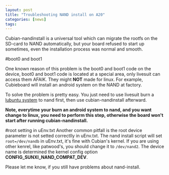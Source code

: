 ```yaml
---
layout: post
title: "Troubleshooting NAND install on A20"
categories: [news]
tags:
---
```

Cubian-nandinstall is a universal tool which can migrate the rootfs on the SD-card to NAND automatically, but your board refused to start up sometimes, even the installation process was normal and smooth.

#boot0 and boot1

One known reason of this problem is the boot0 and boot1 code on the device, boot0 and boot1 code is located at a special area, only livesuit can access them AFAIK. They might **NOT** made for linux. For example, Cubieboard will install an android system on the NAND at factory.

To solve the problem is pretty easy. You just need to use livesuit burn a [lubuntu system](http://cubieboard.org/download/) to nand first, then use cubian-nandinstall afterward.

**Note, everytime your burn an android system to nand, and you want change to linux, you need to perform this step, otherwise the board won't start after running cubian-nandinstall.**

#root setting in uEnv.txt
Another common pitfall is the root device parameter is not setted correctlly in uEnv.txt. The nand install script will set `root=/dev/nandb` in uEnv.txt, it's fine with Cubian's kernel. If you are using other kenrel, like patwood's, you should change it to `/dev/nand2`. The device name is determined the kernel config option **CONFIG_SUNXI_NAND_COMPAT_DEV**.

Please let me know, if you still have problems about nand-install.
